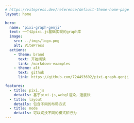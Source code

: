 ```yaml
---
# https://vitepress.dev/reference/default-theme-home-page
layout: home

hero:
  name: "pixi-graph-genji"
  text: 一个以pixi.js基础实现的graph库
  image:
    src: ../imgs/logo.png
    alt: VitePress
  actions:
    - theme: brand
      text: 开始阅读
      link: /markdown-examples
    - theme: alt
      text: github
      link: https://github.com/724493602/pixi-graph-genji

features:
  - title: pixi.js
    details: 基于pixi.js,webgl渲染，速度快
  - title: layout
    details: 包含不同的布局方式
  - title: mode
    details: 可以切换不同的模式和行为
---
```



<style>
    :root {
  --vp-home-hero-name-color: transparent;
  --vp-home-hero-name-background: -webkit-linear-gradient(315deg,#42d392 25%,#647eff);
}
</style>

